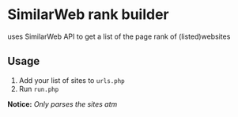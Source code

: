 # SimilarWeb rank builder
uses SimilarWeb API to get a list of the page rank of (listed)websites

## Usage
1. Add your list of sites to `urls.php`
2. Run `run.php`

**Notice:** *Only parses the sites atm*
